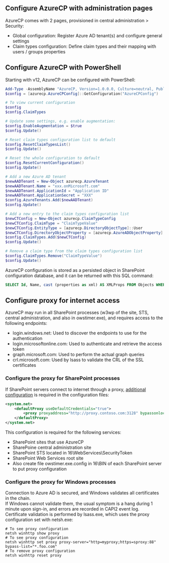 ## Configure AzureCP with administration pages

AzureCP comes with 2 pages, provisioned in central administration > Security:

- Global configuration: Register Azure AD tenant(s) and configure general settings
- Claim types configuration: Define claim types and their mapping with users / groups properties

## Configure AzureCP with PowerShell

Starting with v12, AzureCP can be configured with PowerShell:

```powershell
Add-Type -AssemblyName "AzureCP, Version=1.0.0.0, Culture=neutral, PublicKeyToken=65dc6b5903b51636"
$config = [azurecp.AzureCPConfig]::GetConfiguration("AzureCPConfig")

# To view current configuration
$config
$config.ClaimTypes

# Update some settings, e.g. enable augmentation:
$config.EnableAugmentation = $true
$config.Update()

# Reset claim types configuration list to default
$config.ResetClaimTypesList()
$config.Update()

# Reset the whole configuration to default
$config.ResetCurrentConfiguration()
$config.Update()

# Add a new Azure AD tenant
$newAADTenant = New-Object azurecp.AzureTenant
$newAADTenant.Name = "xxx.onMicrosoft.com"
$newAADTenant.ApplicationId = "Application ID"
$newAADTenant.ApplicationSecret = "XXX"
$config.AzureTenants.Add($newAADTenant)
$config.Update()

# Add a new entry to the claim types configuration list
$newCTConfig = New-Object azurecp.ClaimTypeConfig
$newCTConfig.ClaimType = "ClaimTypeValue"
$newCTConfig.EntityType = [azurecp.DirectoryObjectType]::User
$newCTConfig.DirectoryObjectProperty = [azurecp.AzureADObjectProperty]::Department
$config.ClaimTypes.Add($newCTConfig)
$config.Update()

# Remove a claim type from the claim types configuration list
$config.ClaimTypes.Remove("ClaimTypeValue")
$config.Update()
```

AzureCP configuration is stored as a persisted object in SharePoint configuration database, and it can be returned with this SQL command:

```sql
SELECT Id, Name, cast (properties as xml) AS XMLProps FROM Objects WHERE Name = 'AzureCPConfig'
```

## Configure proxy for internet access

AzureCP may run in all SharePoint processes (w3wp of the site, STS, central administration, and also in owstimer.exe), and requires access to the following endpoints:

* login.windows.net: Used to discover the endpoints to use for the authentication
* login.microsoftonline.com: Used to authenticate and retrieve the access token
* graph.microsoft.com: Used to perform the actual graph queries
* crl.microsoft.com: Used by lsass to validate the CRL of the SSL certificates

### Configure the proxy for SharePoint processes

If SharePoint servers connect to internet through a proxy, [additional configuration](https://docs.microsoft.com/en-us/dotnet/framework/configure-apps/file-schema/network/defaultproxy-element-network-settings) is required in the configuration files:

```xml
<system.net>
    <defaultProxy useDefaultCredentials="true">
        <proxy proxyaddress="http://proxy.contoso.com:3128" bypassonlocal="true" />
    </defaultProxy>
</system.net>
```

This configuration is required for the following services:

* SharePoint sites that use AzureCP
* SharePoine central administration site
* SharePoint STS located in 16\WebServices\SecurityToken
* SharePoint Web Services root site
* Also create file owstimer.exe.config in 16\BIN of each SharePoint server to put proxy configuration


### Configure the proxy for Windows processes

Connection to Azure AD is secured, and Windows validates all certificates in the chain.  
If Windows cannot validate them, the usual symptom is a hang during 1 minute upon sign-in, and errors are recorded in CAPI2 event log.  
Certificate validation is performed by lsass.exe, which uses the proxy configuration set with netsh.exe:

```text
# To see proxy configuration
netsh winhttp show proxy
# To see proxy configuration
netsh winhttp set proxy proxy-server="http=myproxy;https=sproxy:88" bypass-list="*.foo.com"
# To remove proxy configuration
netsh winhttp reset proxy
```
